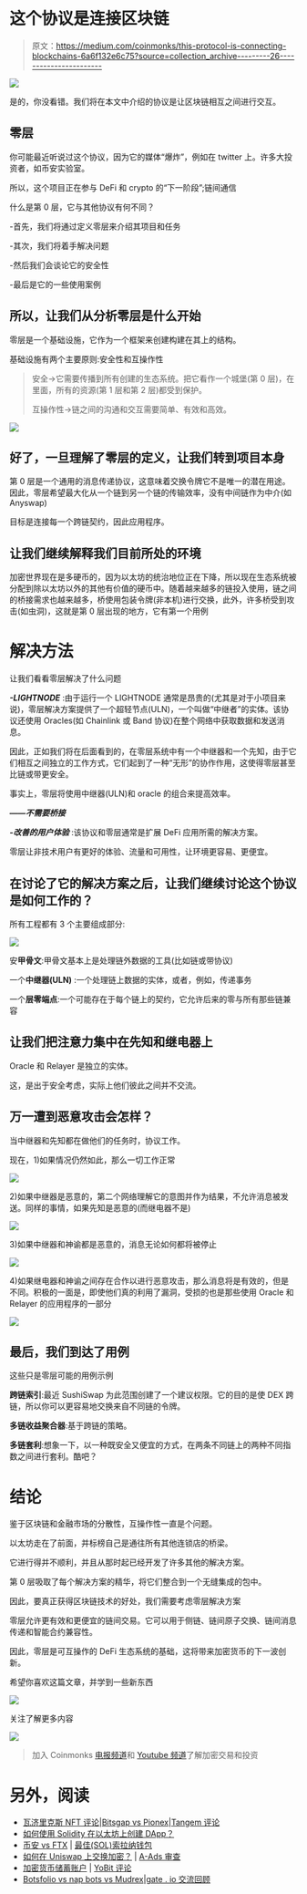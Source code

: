 # 这个协议是连接区块链

> 原文：<https://medium.com/coinmonks/this-protocol-is-connecting-blockchains-6a6f132e6c75?source=collection_archive---------26----------------------->

![](img/72ea6913ec3a3e77df812b32cdc4ae00.png)

是的，你没看错。我们将在本文中介绍的协议是让区块链相互之间进行交互。

## 零层

你可能最近听说过这个协议，因为它的媒体“爆炸”，例如在 twitter 上。许多大投资者，如币安实验室。

所以，这个项目正在参与 DeFi 和 crypto 的“下一阶段”;链间通信

什么是第 0 层，它与其他协议有何不同？

-首先，我们将通过定义零层来介绍其项目和任务

-其次，我们将着手解决问题

-然后我们会谈论它的安全性

-最后是它的一些使用案例

## 所以，让我们从分析零层是什么开始

零层是一个基础设施，它作为一个框架来创建构建在其上的结构。

基础设施有两个主要原则:安全性和互操作性

> 安全→它需要传播到所有创建的生态系统。把它看作一个城堡(第 0 层)，在里面，所有的资源(第 1 层和第 2 层)都受到保护。
> 
> 互操作性→链之间的沟通和交互需要简单、有效和高效。

![](img/7e73449d92751caa30c9126698b69b64.png)

## 好了，一旦理解了零层的定义，让我们转到项目本身

第 0 层是一个通用的消息传递协议，这意味着交换令牌它不是唯一的潜在用途。因此，零层希望最大化从一个链到另一个链的传输效率，没有中间链作为中介(如 Anyswap)

目标是连接每一个跨链契约，因此应用程序。

## 让我们继续解释我们目前所处的环境

加密世界现在是多硬币的，因为以太坊的统治地位正在下降，所以现在生态系统被分配到除以太坊以外的其他有价值的硬币中。随着越来越多的链投入使用，链之间的桥接需求也越来越多，桥使用包装令牌(非本机)进行交换，此外，许多桥受到攻击(如虫洞)，这就是第 0 层出现的地方，它有第一个用例

# 解决方法

让我们看看零层解决了什么问题

***-LIGHTNODE*** :由于运行一个 LIGHTNODE 通常是昂贵的(尤其是对于小项目来说)，零层解决方案提供了一个超轻节点(ULN)，一个叫做“中继者”的实体。该协议还使用 Oracles(如 Chainlink 或 Band 协议)在整个网络中获取数据和发送消息。

因此，正如我们将在后面看到的，在零层系统中有一个中继器和一个先知，由于它们相互之间独立的工作方式，它们起到了一种“无形”的协作作用，这使得零层甚至比链或带更安全。

事实上，零层将使用中继器(ULN)和 oracle 的组合来提高效率。

***——不需要桥接***

***-改善的用户体验*** :该协议和零层通常是扩展 DeFi 应用所需的解决方案。

零层让非技术用户有更好的体验、流量和可用性，让环境更容易、更便宜。

## 在讨论了它的解决方案之后，让我们继续讨论这个协议是如何工作的？

所有工程都有 3 个主要组成部分:

![](img/93292c0cc054437037310554f48154b1.png)

安**甲骨文**:甲骨文基本上是处理链外数据的工具(比如链或带协议)

一个**中继器(ULN)** :一个处理链上数据的实体，或者，例如，传递事务

一个**层零端点**:一个可能存在于每个链上的契约，它允许后来的零与所有那些链兼容

## 让我们把注意力集中在先知和继电器上

Oracle 和 Relayer 是独立的实体。

这，是出于安全考虑，实际上他们彼此之间并不交流。

## 万一遭到恶意攻击会怎样？

当中继器和先知都在做他们的任务时，协议工作。

现在，1)如果情况仍然如此，那么一切工作正常

![](img/94ebeb1195dce7f405df33a13422ec08.png)

2)如果中继器是恶意的，第二个网络理解它的意图并作为结果，不允许消息被发送。同样的事情，如果先知是恶意的(而继电器不是)

![](img/483bf6deae4c4d822b4b420cb3c6cdc3.png)

3)如果中继器和神谕都是恶意的，消息无论如何都将被停止

![](img/7054c559ab52df30c1be1e357defa50c.png)

4)如果继电器和神谕之间存在合作以进行恶意攻击，那么消息将是有效的，但是不同。积极的一面是，即使他们真的利用了漏洞，受损的也是那些使用 Oracle 和 Relayer 的应用程序的一部分

![](img/68c3c2840731c8824df4140e96d8993a.png)

## 最后，我们到达了用例

这些只是零层可能的用例示例

**跨链索引**:最近 SushiSwap 为此范围创建了一个建议权限。它的目的是使 DEX 跨链，所以你可以更容易地交换来自不同链的令牌。

**多链收益聚合器**:基于跨链的策略。

**多链套利**:想象一下，以一种既安全又便宜的方式，在两条不同链上的两种不同指数之间进行套利。酷吧？

# 结论

鉴于区块链和金融市场的分散性，互操作性一直是个问题。

以太坊走在了前面，并标榜自己是通往所有其他连锁店的桥梁。

它进行得并不顺利，并且从那时起已经开发了许多其他的解决方案。

第 0 层吸取了每个解决方案的精华，将它们整合到一个无缝集成的包中。

因此，要真正获得区块链技术的好处，我们需要考虑零层解决方案

零层允许更有效和更便宜的链间交易。它可以用于侧链、链间原子交换、链间消息传递和智能合约兼容性。

因此，零层是可互操作的 DeFi 生态系统的基础，这将带来加密货币的下一波创新。

希望你喜欢这篇文章，并学到一些新东西

![](img/a340a48a785a05217437b7288d30feb0.png)

关注了解更多内容

![](img/2f114eaaf2afc76c29123b1770d1d230.png)

> 加入 Coinmonks [电报频道](https://t.me/coincodecap)和 [Youtube 频道](https://www.youtube.com/c/coinmonks/videos)了解加密交易和投资

# 另外，阅读

*   [瓦济里克斯 NFT 评论](https://coincodecap.com/wazirx-nft-review)|[Bitsgap vs Pionex](https://coincodecap.com/bitsgap-vs-pionex)|[Tangem 评论](https://coincodecap.com/tangem-wallet-review)
*   [如何使用 Solidity 在以太坊上创建 DApp？](https://coincodecap.com/create-a-dapp-on-ethereum-using-solidity)
*   [币安 vs FTX](https://coincodecap.com/binance-vs-ftx) | [最佳(SOL)索拉纳钱包](https://coincodecap.com/solana-wallets)
*   [如何在 Uniswap 上交换加密？](https://coincodecap.com/swap-crypto-on-uniswap) | [A-Ads 审查](https://coincodecap.com/a-ads-review)
*   [加密货币储蓄账户](/coinmonks/cryptocurrency-savings-accounts-be3bc0feffbf) | [YoBit 评论](/coinmonks/yobit-review-175464162c62)
*   [Botsfolio vs nap bots vs Mudrex](/coinmonks/botsfolio-vs-napbots-vs-mudrex-c81344970c02)|[gate . io 交流回顾](/coinmonks/gate-io-exchange-review-61bf87b7078f)